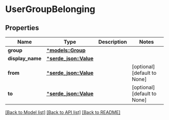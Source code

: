 # UserGroupBelonging

## Properties
Name | Type | Description | Notes
------------ | ------------- | ------------- | -------------
**group** | [***models::Group**](Group.md) |  | 
**display_name** | [***serde_json::Value**](.md) |  | 
**from** | [***serde_json::Value**](.md) |  | [optional] [default to None]
**to** | [***serde_json::Value**](.md) |  | [optional] [default to None]

[[Back to Model list]](../README.md#documentation-for-models) [[Back to API list]](../README.md#documentation-for-api-endpoints) [[Back to README]](../README.md)


